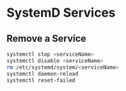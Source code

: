# SystemD Services

## Remove a Service

```sh
systemctl stop <serviceName>
systemctl disable <serviceName>
rm /etc/systemd/system/<serviceName>
systemctl daemon-reload
systemctl reset-failed
```
